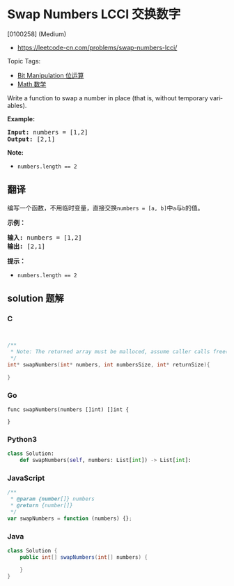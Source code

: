 # Swap Numbers LCCI 交换数字

[0100258] (Medium)

- https://leetcode-cn.com/problems/swap-numbers-lcci/

Topic Tags:

- [Bit Manipulation 位运算](https://leetcode-cn.com/tag/bit-manipulation/)
- [Math 数学](https://leetcode-cn.com/tag/math/)

Write a function to swap a number in place (that is, without temporary vari­ ables).

**Example:**

<pre><strong>Input:</strong> numbers = [1,2]
<strong>Output:</strong> [2,1]
</pre>

**Note:**

- `numbers.length == 2`

## 翻译

编写一个函数，不用临时变量，直接交换`numbers = [a, b]`中`a`与`b`的值。

**示例：**

<pre><strong>输入:</strong> numbers = [1,2]
<strong>输出:</strong> [2,1]
</pre>

**提示：**

- `numbers.length == 2`

## solution 题解

### C

```c


/**
 * Note: The returned array must be malloced, assume caller calls free().
 */
int* swapNumbers(int* numbers, int numbersSize, int* returnSize){

}


```

### Go

```golang
func swapNumbers(numbers []int) []int {

}
```

### Python3

```python
class Solution:
    def swapNumbers(self, numbers: List[int]) -> List[int]:
```

### JavaScript

```javascript
/**
 * @param {number[]} numbers
 * @return {number[]}
 */
var swapNumbers = function (numbers) {};
```

### Java

```java
class Solution {
    public int[] swapNumbers(int[] numbers) {

    }
}
```
